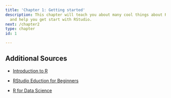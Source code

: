 ```yaml
---
title: 'Chapter 1: Getting started'
description: This chapter will teach you about many cool things about R and RStuduo
  and help you get start with RStudio.
next: /chapter2
type: chapter
id: 1

---
```

<exercise id="1" title="Install guide for R and RStudio IDE" type="slides">

<slides source="chapter1_01_Install"> </slides>

</exercise>

<exercise id="2" title="RStudio basic" type="slides">

<slides source="chapter1_02_RStudio_basic"> </slides>

</exercise>

<exercise id="3" title="Additonal Sources">

## Additional Sources

-   [Introduction to R](https://cengel.github.io/R-intro/)

-   [RStudio Eduction for
    Beginners](https://education.rstudio.com/learn/beginner/)

-   [R for Data Science](https://r4ds.had.co.nz)

</exercise>
